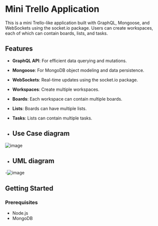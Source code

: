 # Mini Trello Application

This is a mini Trello-like application built with GraphQL, Mongoose, and WebSockets using the socket.io package. Users can create workspaces, each of which can contain boards, lists, and tasks.

## Features

- **GraphQL API**: For efficient data querying and mutations.
- **Mongoose**: For MongoDB object modeling and data persistence.
- **WebSockets**: Real-time updates using the socket.io package.
- **Workspaces**: Create multiple workspaces.
- **Boards**: Each workspace can contain multiple boards.
- **Lists**: Boards can have multiple lists.
- **Tasks**: Lists can contain multiple tasks.

- ## Use Case diagram
![image](https://github.com/omaradwan/TrelloApp-graphQL-using-Node.js/assets/103865034/f47dcbbd-4015-45c3-bdba-0ce21d270449)



- ## UML diagram
-![image](https://github.com/omaradwan/TrelloApp-graphQL-using-Node.js/assets/103865034/90c915e9-21fc-40c1-a5b4-bd68b42b8873)


  


## Getting Started

### Prerequisites

- Node.js
- MongoDB
